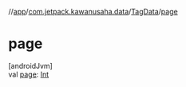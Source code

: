 //[app](../../../index.md)/[com.jetpack.kawanusaha.data](../index.md)/[TagData](index.md)/[page](page.md)

# page

[androidJvm]\
val [page](page.md): [Int](https://kotlinlang.org/api/latest/jvm/stdlib/kotlin/-int/index.html)
